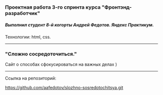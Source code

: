 ### Проектная работа 3-го спринта курса "Фронтэнд-разработчик"
##### Выполнил студент 8-й когорты Андрей Федотов. Яндекс Практикум.
Технологии: html, css.
___

### "Сложно сосредоточиться."

Сайт о способах сфокусироваться на важных делах )

---
Ссылка на репозиторий:

https://github.com/aafedotov/slozhno-sosredotochitsya.git
